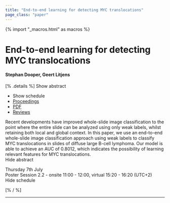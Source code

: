 ```yaml
---
title: "End-to-end learning for detecting MYC translocations"
page_class: "paper"
---
```


{% import "_macros.html" as macros %}

# End-to-end learning for detecting MYC translocations

#### Stephan Dooper, Geert Litjens

[% .details %]
<a class="toggle_visibility" data-selector=".abstract" data-level="3">Show abstract</a>
- <a class="toggle_visibility" data-selector=".schedule" data-level="3">Show schedule</a>
- <a href="">Proceedings</a>
- <a href="https://openreview.net/pdf?id=gGry8j6l2zB">PDF</a>
- <a href="https://openreview.net/forum?id=gGry8j6l2zB">Reviews</a>

<p>
    <span class="abstract">
        Recent developments have improved whole-slide image classification to the point where the entire slide can be analyzed using only weak labels, whilst retaining both local and global context. In this paper, we use an end-to-end whole-slide image classification approach using weak labels to classify MYC translocations in slides of diffuse large B-cell lymphoma. Our model is able to achieve an AUC of 0.8012, which indicates the possibility of learning relevant features for MYC translocations.
        <br>
        <span class="actions"><a class="toggle_visibility" data-level="2">Hide abstract</a></span>
    </span>
</p>

<p>
    <span class="schedule">
        Thursday 7th July<br>Poster Session 2.2 - onsite 11:00 - 12:00, virtual 15:20 - 16:20 (UTC+2)
        <br>
        <span class="actions"><a class="toggle_visibility" data-level="2">Hide schedule</a></span>
    </span>
</p>

[% / %]


---
<!-- { macros.presentation('', '', 720, 450) } -->
